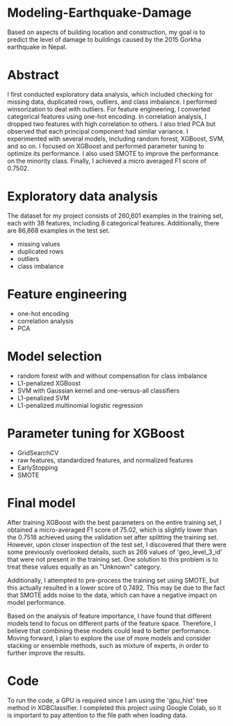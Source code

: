 # Modeling-Earthquake-Damage
Based on aspects of building location and construction, my goal is to predict the level of damage to buildings caused by the 2015 Gorkha earthquake in Nepal.

# Abstract
I first conducted exploratory data analysis, which included checking for missing data, duplicated rows, outliers, and class imbalance. I performed winsorization to deal with outliers. For feature engineering, I converted categorical features using one-hot encoding. In correlation analysis, I dropped two features with high correlation to others. I also tried PCA but observed that each principal component had similar variance. I experimented with several models, including random forest, XGBoost, SVM, and so on. I focused on XGBoost and performed parameter tuning to optimize its performance. I also used SMOTE to improve the performance on the minority class. Finally, I achieved a micro averaged F1 score of 0.7502.

# Exploratory data analysis
The dataset for my project consists of 260,601 examples in the training set, each with 38 features, including 8 categorical features. Additionally, there are 86,868 examples in the test set.

- missing values
- duplicated rows
- outliers
- class imbalance

# Feature engineering
- one-hot encoding
- correlation analysis
- PCA

# Model selection
- random forest with and without compensation for class imbalance
- L1-penalized XGBoost
- SVM with Gaussian kernel and one-versus-all classifiers
- L1-penalized SVM
- L1-penalized multinomial logistic regression

# Parameter tuning for XGBoost
- GridSearchCV
- raw features, standardized features, and normalized features
- EarlyStopping
- SMOTE

# Final model
After training XGBoost with the best parameters on the entire training set, I obtained a micro-averaged F1 score of 75.02, which is slightly lower than the 0.7518 achieved using the validation set after splitting the training set. However, upon closer inspection of the test set, I discovered that there were some previously overlooked details, such as 266 values of 'geo_level_3_id' that were not present in the training set. One solution to this problem is to treat these values equally as an "Unknown" category.

Additionally, I attempted to pre-process the training set using SMOTE, but this actually resulted in a lower score of 0.7492. This may be due to the fact that SMOTE adds noise to the data, which can have a negative impact on model performance.

Based on the analysis of feature importance, I have found that different models tend to focus on different parts of the feature space. Therefore, I believe that combining these models could lead to better performance. Moving forward, I plan to explore the use of more models and consider stacking or ensemble methods, such as mixture of experts, in order to further improve the results.

# Code
To run the code, a GPU is required since I am using the 'gpu_hist' tree method in XGBClassifier. I completed this project using Google Colab, so it is important to pay attention to the file path when loading data.

